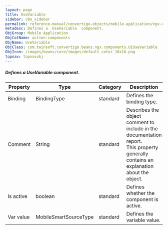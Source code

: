 ```yaml
---
layout: page
title: UseVariable
sidebar: c8o_sidebar
permalink: reference-manual/convertigo-objects/mobile-application/ngx-components/action-components/usevariable/
metadesc: Defines a  UseVariable  component.   
ObjGroup: Mobile Application
ObjCatName: action-components
ObjName: UseVariable
ObjClass: com.twinsoft.convertigo.beans.ngx.components.UIUseVariable
ObjIcon: /images/beans/core/images/default_color_16x16.png
topnav: topnavobj
---
```

##### Defines a <i>UseVariable</i> component. 



Property | Type | Category | Description
--- | --- | --- | ---
Binding | BindingType | standard | Defines the binding type.<br/>
Comment | String | standard | Describes the object comment to include in the documentation report.<br/>This property generally contains an explanation about the object.
Is active | boolean | standard | Defines whether the component is active.<br/>
Var value | MobileSmartSourceType | standard | Defines the variable value.<br/>
